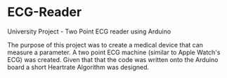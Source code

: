 # ECG-Reader
University Project - Two Point ECG reader using Arduino

The purpose of this project was to create a medical device that can measure a parameter. A two point ECG machine (similar to Apple Watch's ECG) was created. Given that that the code was written onto the Arduino board a short Heartrate Algorithm was designed.  
